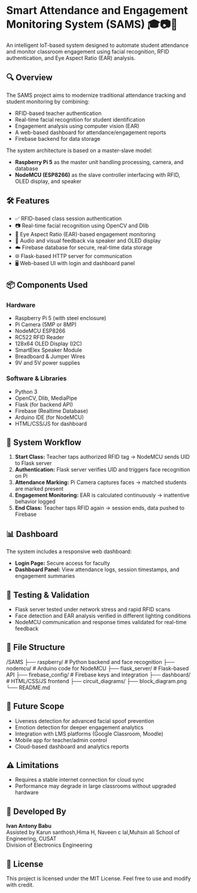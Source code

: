 # Smart Attendance and Engagement Monitoring System (SAMS) 🎓📷📶

An intelligent IoT-based system designed to automate student attendance and monitor classroom engagement using facial recognition, RFID authentication, and Eye Aspect Ratio (EAR) analysis.

## 🔍 Overview

The SAMS project aims to modernize traditional attendance tracking and student monitoring by combining:
- RFID-based teacher authentication
- Real-time facial recognition for student identification
- Engagement analysis using computer vision (EAR)
- A web-based dashboard for attendance/engagement reports
- Firebase backend for data storage

The system architecture is based on a master-slave model:
- **Raspberry Pi 5** as the master unit handling processing, camera, and database
- **NodeMCU (ESP8266)** as the slave controller interfacing with RFID, OLED display, and speaker

## 🛠️ Features

- ✅ RFID-based class session authentication
- 📷 Real-time facial recognition using OpenCV and Dlib
- 👀 Eye Aspect Ratio (EAR)-based engagement monitoring
- 🔔 Audio and visual feedback via speaker and OLED display
- ☁️ Firebase database for secure, real-time data storage
- 🌐 Flask-based HTTP server for communication
- 🖥️ Web-based UI with login and dashboard panel

## 📦 Components Used

### Hardware
- Raspberry Pi 5 (with steel enclosure)
- Pi Camera (5MP or 8MP)
- NodeMCU ESP8266
- RC522 RFID Reader
- 128x64 OLED Display (I2C)
- SmartElex Speaker Module
- Breadboard & Jumper Wires
- 9V and 5V power supplies

### Software & Libraries
- Python 3
- OpenCV, Dlib, MediaPipe
- Flask (for backend API)
- Firebase (Realtime Database)
- Arduino IDE (for NodeMCU)
- HTML/CSS/JS for dashboard

## 📸 System Workflow

1. **Start Class:** Teacher taps authorized RFID tag → NodeMCU sends UID to Flask server
2. **Authentication:** Flask server verifies UID and triggers face recognition on Pi
3. **Attendance Marking:** Pi Camera captures faces → matched students are marked present
4. **Engagement Monitoring:** EAR is calculated continuously → inattentive behavior logged
5. **End Class:** Teacher taps RFID again → session ends, data pushed to Firebase

## 📊 Dashboard

The system includes a responsive web dashboard:
- **Login Page:** Secure access for faculty
- **Dashboard Panel:** View attendance logs, session timestamps, and engagement summaries

## 🧪 Testing & Validation

- Flask server tested under network stress and rapid RFID scans
- Face detection and EAR analysis verified in different lighting conditions
- NodeMCU communication and response times validated for real-time feedback

## 📁 File Structure

/SAMS
├── raspberry/ # Python backend and face recognition
├── nodemcu/ # Arduino code for NodeMCU
├── flask_server/ # Flask-based API
├── firebase_config/ # Firebase keys and integration
├── dashboard/ # HTML/CSS/JS frontend
├── circuit_diagrams/
├── block_diagram.png
└── README.md



## 🚀 Future Scope

- Liveness detection for advanced facial spoof prevention
- Emotion detection for deeper engagement analytics
- Integration with LMS platforms (Google Classroom, Moodle)
- Mobile app for teacher/admin control
- Cloud-based dashboard and analytics reports

## ⚠️ Limitations

- Requires a stable internet connection for cloud sync
- Performance may degrade in large classrooms without upgraded hardware

## 🧠 Developed By

**Ivan Antony Babu**  
Assisted by
Karun santhosh,Hima H, Naveen c lal,Muhsin ali
School of Engineering, CUSAT  
Division of Electronics Engineering

## 📃 License

This project is licensed under the MIT License. Feel free to use and modify with credit.

